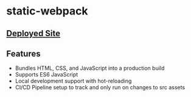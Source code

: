 # static-webpack

## [Deployed Site](https://ahmednkhan24.github.io/static-webpack/index.html)

## Features

- Bundles HTML, CSS, and JavaScript into a production build
- Supports ES6 JavaScript
- Local development support with hot-reloading
- CI/CD Pipeline setup to track and only run on changes to src assets
